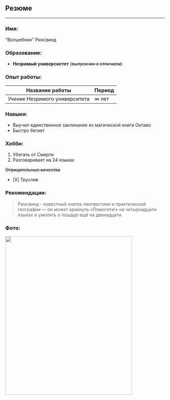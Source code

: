 ## Резюме 
***
### Имя:
"Волшебник" Ринсвинд
### Образование:
* __Незримый универсистет__ (~~выпускник с отличием~~) 

### Опыт работы:
|__Название работы__|__Период__|
|----------------------|------------|
|_Ученик_ Незримого университета| &#8734; лет |

### Навыки:
* Выучил единственное заклинание из магической книги Октаво
* Быстро бегает
### Хобби:
1. Убегать от Смерти 
2. Разговаривает на 24 языках

~~Отрицательные качества~~
- [Х] Труслив

### Рекомендации:
 >Ринсвинд - известный знаток лингвистики и практической географии — он может крикнуть «Помогите!» на четырнадцати языках и умолять о пощаде ещё на двенадцати. 

### Фото:
<img src="https://static.wikia.nocookie.net/discworld/images/c/c9/Novyj-2.JPG/revision/latest/scale-to-width-down/1000?cb=20130121162703&path-prefix=ru" width="400" height="500">